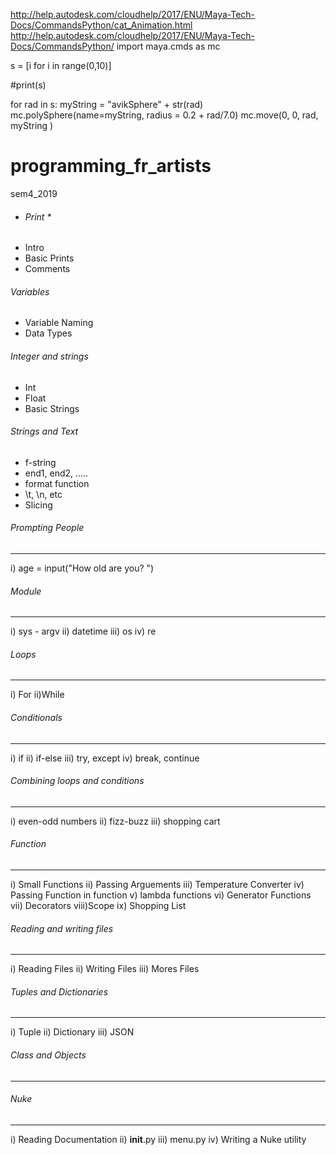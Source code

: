 http://help.autodesk.com/cloudhelp/2017/ENU/Maya-Tech-Docs/CommandsPython/cat_Animation.html
http://help.autodesk.com/cloudhelp/2017/ENU/Maya-Tech-Docs/CommandsPython/
import maya.cmds as mc

s = [i for i in range(0,10)]

#print(s)

for rad in s:
    myString = "avikSphere" + str(rad)
    mc.polySphere(name=myString, radius = 0.2 + rad/7.0)
    mc.move(0, 0, rad, myString )


# programming_fr_artists
sem4_2019


* ###### Print *

- Intro
- Basic Prints
- Comments

###### Variables

- Variable Naming
- Data Types


###### Integer and strings
- Int
- Float
- Basic Strings



###### Strings and Text

- f-string
- end1, end2, .....
- format function
- \t, \n, etc
- Slicing


###### Prompting People
----------------
i) age = input("How old are you? ")



###### Module
------
i)   sys - argv
ii)  datetime
iii) os
iv)  re



###### Loops
-----
i) For
ii)While



###### Conditionals
------------
i)   if
ii)  if-else
iii) try, except
iv)  break, continue



###### Combining loops and conditions
------------------------------
i)   even-odd numbers
ii)  fizz-buzz
iii) shopping cart



###### Function
--------
i)   Small Functions
ii)  Passing Arguements
iii) Temperature Converter
iv)  Passing Function in function
v)   lambda functions
vi)  Generator Functions
vii) Decorators
viii)Scope
ix)  Shopping List


###### Reading and writing files
-------------------------
i)   Reading Files
ii)  Writing Files
iii) Mores Files


###### Tuples and Dictionaries
------------------------
i)   Tuple
ii)  Dictionary
iii) JSON


###### Class and Objects
-----------------


###### Nuke
----
i)    Reading Documentation
ii)   __init__.py
iii)  menu.py
iv)   Writing a Nuke utility
